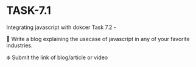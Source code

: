 # TASK-7.1
Integrating javascript with dokcer
Task 7.2 -

 📌 Write a blog explaining the usecase of javascript in any of your favorite industries.


❄️ Submit the link of blog/article or video
